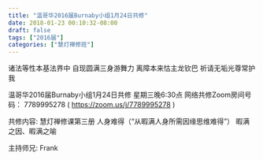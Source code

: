 ```yaml
---
title: "温哥华2016届Burnaby小组1月24日共修"
date: 2018-01-23 00:10:32-08:00
draft: false
tags: ["2016届"]
categories: ["慧灯禅修班"]
---
```

诸法等性本基法界中 自现圆满三身游舞力
离障本来怙主龙钦巴 祈请无垢光尊常护我

温哥华2016届Burnaby小组1月24日共修
星期三晚6:30点
网络共修Zoom房间号码： 7789995278 ( https://zoom.us/j/7789995278 )

共修内容: 慧灯禅修课第三册 人身难得（“从暇满人身所需因缘思维难得”） 暇满之因、暇满之喻 

主持师兄: Frank
